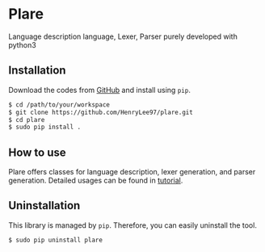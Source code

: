 # Plare
Language description language, Lexer, Parser purely developed with python3

## Installation
Download the codes from [GitHub](https://github.com/HenryLee97/plare) and install using ```pip```.
```bash
$ cd /path/to/your/workspace
$ git clone https://github.com/HenryLee97/plare.git
$ cd plare
$ sudo pip install .
```

## How to use
Plare offers classes for language description, lexer generation, and parser generation.
Detailed usages can be found in [tutorial](tutorial).

## Uninstallation
This library is managed by ```pip```. Therefore, you can easily uninstall the tool.
```
$ sudo pip uninstall plare
```
